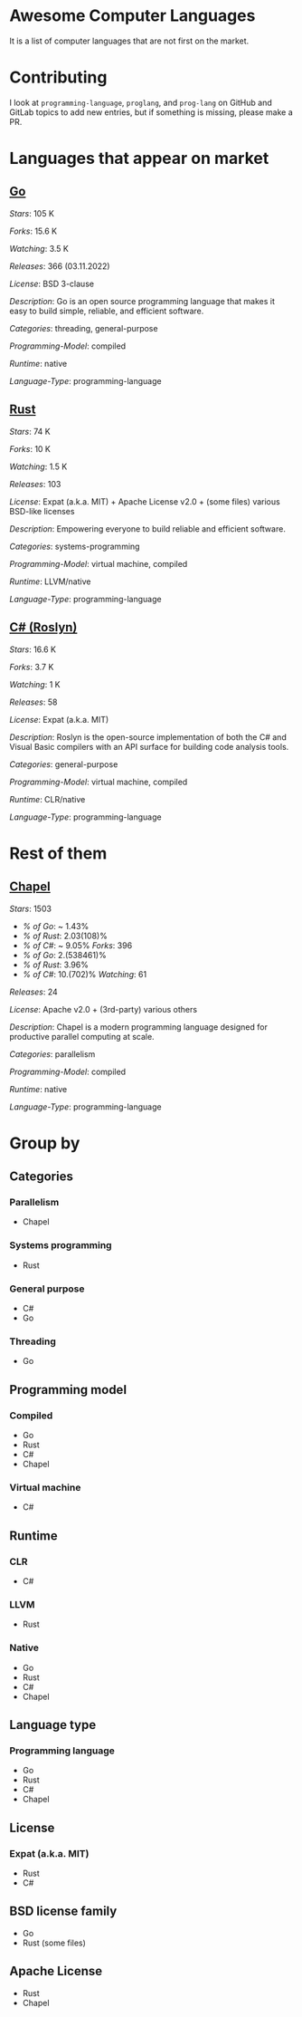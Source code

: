 # Awesome Computer Languages
It is a list of computer languages that are not first on the market.
# Contributing
I look at `programming-language`, `proglang`, and `prog-lang` on GitHub and GitLab topics to add new entries, but if something is missing, please make a PR.

# Languages that appear on market
## [Go](github.com/golang/go)
*Stars*: 105 K

*Forks*: 15.6 K

*Watching*: 3.5 K

*Releases*: 366 (03.11.2022)

*License*: BSD 3-clause

*Description*: Go is an open source programming language that makes it easy to build simple, reliable, and efficient software.

*Categories*: threading, general-purpose

*Programming-Model*: compiled

*Runtime*: native

*Language-Type*: programming-language

## [Rust](github.com/rust-lang/rust)
*Stars*: 74 K

*Forks*: 10 K

*Watching*: 1.5 K

*Releases*: 103

*License*: Expat (a.k.a. MIT) + Apache License v2.0 + (some files) various BSD-like licenses

*Description*: Empowering everyone to build reliable and efficient software.

*Categories*: systems-programming

*Programming-Model*: virtual machine, compiled

*Runtime*: LLVM/native

*Language-Type*: programming-language

## [C# (Roslyn)](github.com/dotnet/roslyn)
*Stars*: 16.6 K

*Forks*: 3.7 K

*Watching*: 1 K

*Releases*: 58

*License*: Expat (a.k.a. MIT)

*Description*: Roslyn is the open-source implementation of both the C# and Visual Basic compilers with an API surface for building code analysis tools.

*Categories*: general-purpose

*Programming-Model*: virtual machine, compiled

*Runtime*: CLR/native

*Language-Type*: programming-language

# Rest of them
## [Chapel](github.com/chapel-lang/chapel)
*Stars*: 1503
  - *% of Go*: ~ 1.43%
  - *% of Rust*: 2.03(108)%
  - *% of C#*: ~ 9.05%
*Forks*: 396
  - *% of Go*: 2.(538461)%
  - *% of Rust*: 3.96%
  - *% of C#*: 10.(702)%
*Watching*: 61

*Releases*: 24

*License*: Apache v2.0 + (3rd-party) various others

*Description*: Chapel is a modern programming language designed for productive parallel computing at scale.

*Categories*: parallelism

*Programming-Model*: compiled

*Runtime*: native

*Language-Type*: programming-language

# Group by
## Categories
### Parallelism
- Chapel
### Systems programming
- Rust
### General purpose
- C#
- Go
### Threading
- Go
## Programming model
### Compiled
- Go
- Rust
- C#
- Chapel
### Virtual machine
- C#
## Runtime
### CLR
- C#
### LLVM
- Rust
### Native
- Go
- Rust
- C#
- Chapel
## Language type
### Programming language
- Go
- Rust
- C#
- Chapel
## License
### Expat (a.k.a. MIT)
- Rust
- C#
## BSD license family
- Go
- Rust (some files)
## Apache License
- Rust
- Chapel
